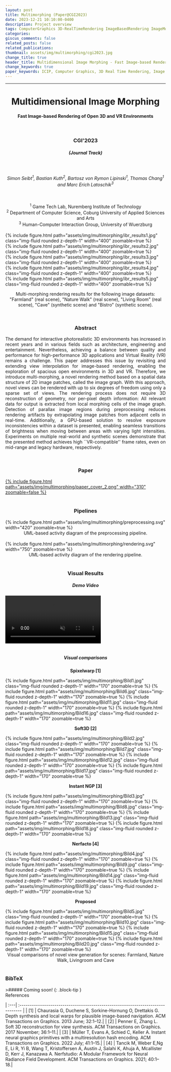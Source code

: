 ```yaml
---
layout: post
title: Multimorphing (Paper@CGI2023)
date: 2023-12-21 10:10:00-0400
description: Project overview
tags: ComputerGraphics 3D-RealTimeRendering ImageBasedRendering ImageMorphing VirtualRealtiy
categories:
giscus_comments: false
related_posts: false
related_publications: 
thumbnail: assets/img/multimorphing/cgi2023.jpg
change_title: true
header_title: Multidimensional Image Morphing - Fast Image-based Rendering of Open 3D and VR Environments
change_keywords: true
paper_keywords: ICIP, Computer Graphics, 3D Real Time Rendering, Image Based Rendering, Image Morphing, Virtual Realtiy, Research
---
```

<hr>
<style>
table, td, th {
   border: none!important;
}
</style>

<center><h1><b>Multidimensional Image Morphing</b><br></h1><h4><b>Fast Image-based Rendering of Open 3D and VR Environments</b></h4></center>
<br>
<center><h3>CGI'2023</h3></center>
<center><h5>(Journal Track)</h5></center>
<br>
<center><h6>Simon Seibt<sup>1</sup>, Bastian Kuth<sup>2</sup>, Bartosz von Rymon Lipinski<sup>1</sup>, Thomas Chang<sup>1</sup> and Marc Erich Latoschik<sup>3</sup></h6></center>
<br>
<center><sup>1</sup> Game Tech Lab, Nuremberg Institute of Technology<br>
<sup>2</sup> Department of Computer Science, Coburg University of Applied Sciences and Arts<br>
<sup>3</sup> Human-Computer Interaction Group, University of Wuerzburg</center>
<br>
<div class="row mt-3">
    <div class="col-sm mt-3 mt-md-0">
        <div class="text-right">
            {% include figure.html path="assets/img/multimorphing/ibr_results1.jpg" class="img-fluid rounded z-depth-1"  width="400" zoomable=true %}
        </div>
    </div>
    <div class="col-sm mt-3 mt-md-0">
        <div class="text-left">
            {% include figure.html path="assets/img/multimorphing/ibr_results2.jpg" class="img-fluid rounded z-depth-1"  width="400" zoomable=true %}
        </div>
    </div>
</div>

<div class="row mt-3">
    <div class="col-sm mt-3 mt-md-0">
        <div class="text-right">
            {% include figure.html path="assets/img/multimorphing/ibr_results3.jpg" class="img-fluid rounded z-depth-1" width="400" zoomable=true %}
        </div>
    </div>
    <div class="col-sm mt-3 mt-md-0">
        <div class="text-left">
            {% include figure.html path="assets/img/multimorphing/ibr_results4.jpg" class="img-fluid rounded z-depth-1" width="400" zoomable=true %}
        </div>
    </div>
</div>
<div class="row mt-3">
    <div class="col-sm mt-3 mt-md-0">
        <div class="text-center">
            {% include figure.html path="assets/img/multimorphing/ibr_results5.jpg" class="img-fluid rounded z-depth-1" width="400" zoomable=true %}
        </div>
    </div>
</div>

<center><p>Multi-morphing rendering results for the following image datasets:<br>"Farmland" (real scene), "Nature Walk" (real scene), "Living Room" (real scene), "Cave" (synthetic scene) and "Bistro" (synthetic scene).</p></center>
<br>
<center><h3><b>Abstract</b></h3></center>
<p style="text-align: justify;">The demand for interactive photorealistic 3D environments has increased in recent years and in various fields such as architecture, engineering and entertainment. Nevertheless, achieving a balance between quality and performance for high-performance 3D applications and Virtual Reality (VR) remains a challenge. This paper addresses this issue by revisiting and extending view interpolation for image-based rendering, enabling the exploration of spacious open environments in 3D and VR. Therefore, we introduce multi-morphing, a novel rendering method based on a spatial data structure of 2D image patches, called the image graph. With this approach, novel views can be rendered with up to six degrees of freedom using only a sparse set of views. The rendering process does not require 3D reconstruction of geometry, nor per-pixel depth information: All relevant data for output is extracted from local morphing cells of the image graph. Detection of parallax image regions during preprocessing reduces rendering artifacts by extrapolating image patches from adjacent cells in real-time. Additionally, a GPU-based solution to resolve exposure inconsistencies within a dataset is presented, enabling seamless transitions of brightness when moving between areas with varying light intensities. Experiments on multiple real-world and synthetic scenes demonstrate that the presented method achieves high ``VR-compatible'' frame rates, even on mid-range and legacy hardware, respectively.</p>
<br>
<center><h3><b>Paper</b></h3></center>
<div class="row mt-3">
    <div class="col-sm mt-3 mt-md-0">
        <div class="text-center">
            <a href="https://faubox.rrze.uni-erlangen.de/getlink/fiTpGNwvsuK4e1RnPRkv9D/multimorphing_preprint.pdf">{% include figure.html path="assets/img/multimorphing/paper_cover_2.png" width="310" zoomable=false %}</a>
        </div>
    </div>
</div>
<br>
<center><h3><b>Pipelines</b></h3></center>
<div class="row mt-3">
    <div class="col-sm mt-3 mt-md-0">
        <div class="text-center">
            {% include figure.html path="assets/img/multimorphing/preprocessing.svg" width="420" zoomable=true %}
        </div>
    </div>
</div>
<center>UML-based activity diagram of the preprocessing pipeline.</center>
<br>
<div class="row mt-3">
    <div class="col-sm mt-3 mt-md-0">
        <div class="text-center">
            {% include figure.html path="assets/img/multimorphing/rendering.svg" width="750" zoomable=true %}
        </div>
    </div>
</div>
<center>UML-based activity diagram of the rendering pipeline.</center>
<br>
<center><h3><b>Visual Results</b></h3></center>
<center><h5><b>Demo Video</b></h5></center>
<div class="row mt-3">
    <div class="col-sm mt-3 mt-md-0">
        <div class="text-center">
            <video style="margin: 0 auto" id="page-player_html5_api" class="vjs-tech" preload="auto" data-setup="{}" tabindex="-1" muted="muted" src="https://faubox.rrze.uni-erlangen.de/dl/fiLWaSiskiGU5fykMctrdK/multimorphing/multimorphing_demo.mp4" style="max-width:90%;" controls="controls"></video>
        </div>
    </div>
</div>
<br>
<center><h5><b>Visual comparisons</b></h5></center>
<div class="row mt-3">
    <div class="col-sm mt-3 mt-md-0">
    <div class="text-center">
        <center><p><b>Spixelwarp [1]</b></p></center>
        {% include figure.html path="assets/img/multimorphing/Bild1.jpg" class="img-fluid rounded z-depth-1" width="170" zoomable=true %}
        {% include figure.html path="assets/img/multimorphing/Bild6.jpg" class="img-fluid rounded z-depth-1" width="170" zoomable=true %}
        {% include figure.html path="assets/img/multimorphing/Bild11.jpg" class="img-fluid rounded z-depth-1" width="170" zoomable=true %}
        {% include figure.html path="assets/img/multimorphing/Bild16.jpg" class="img-fluid rounded z-depth-1" width="170" zoomable=true %}
    </div>
    </div>
    <div class="col-sm mt-3 mt-md-0">
    <div class="text-center">
        <center><p><b>Soft3D [2]</b></p></center>
        {% include figure.html path="assets/img/multimorphing/Bild2.jpg" class="img-fluid rounded z-depth-1" width="170" zoomable=true %}
        {% include figure.html path="assets/img/multimorphing/Bild7.jpg" class="img-fluid rounded z-depth-1" width="170" zoomable=true %}
        {% include figure.html path="assets/img/multimorphing/Bild12.jpg" class="img-fluid rounded z-depth-1" width="170" zoomable=true %}
        {% include figure.html path="assets/img/multimorphing/Bild17.jpg" class="img-fluid rounded z-depth-1" width="170" zoomable=true %}
    </div>
    </div>
    <div class="col-sm mt-3 mt-md-0">
    <div class="text-center">
        <center><p><b>Instant NGP [3]</b></p></center>
        {% include figure.html path="assets/img/multimorphing/Bild3.jpg" class="img-fluid rounded z-depth-1" width="170" zoomable=true %}
        {% include figure.html path="assets/img/multimorphing/Bild8.jpg" class="img-fluid rounded z-depth-1" width="170" zoomable=true %}
        {% include figure.html path="assets/img/multimorphing/Bild13.jpg" class="img-fluid rounded z-depth-1" width="170" zoomable=true %}
        {% include figure.html path="assets/img/multimorphing/Bild18.jpg" class="img-fluid rounded z-depth-1" width="170" zoomable=true %}
    </div>
    </div>
    <div class="col-sm mt-3 mt-md-0">
    <div class="text-center">
        <center><p><b>Nerfacto [4]</b></p></center>
        {% include figure.html path="assets/img/multimorphing/Bild4.jpg" class="img-fluid rounded z-depth-1" width="170" zoomable=true %}
        {% include figure.html path="assets/img/multimorphing/Bild9.jpg" class="img-fluid rounded z-depth-1" width="170" zoomable=true %}
        {% include figure.html path="assets/img/multimorphing/Bild14.jpg" class="img-fluid rounded z-depth-1" width="170" zoomable=true %}
        {% include figure.html path="assets/img/multimorphing/Bild19.jpg" class="img-fluid rounded z-depth-1" width="170" zoomable=true %}
    </div>
    </div>
        <div class="col-sm mt-3 mt-md-0">
    <div class="text-center">
        <center><p><b>Proposed</b></p></center>
        {% include figure.html path="assets/img/multimorphing/Bild5.jpg" class="img-fluid rounded z-depth-1" width="170" zoomable=true %}
        {% include figure.html path="assets/img/multimorphing/Bild10.jpg" class="img-fluid rounded z-depth-1" width="170" zoomable=true %}
        {% include figure.html path="assets/img/multimorphing/Bild15.jpg" class="img-fluid rounded z-depth-1" width="170" zoomable=true %}
        {% include figure.html path="assets/img/multimorphing/Bild20.jpg" class="img-fluid rounded z-depth-1" width="170" zoomable=true %}
    </div>
    </div>
</div>
<center>Visual comparisons of novel view generation for scenes: Farmland, Nature Walk, Livingroom and Cave</center>
<br>
<h3><b>BibTeX</b></h3>
>##### Coming soon!
{: .block-tip }
<br>
References

| :---| :------------------------------------------------------------------------------- | 
| [1] | Chaurasia G, Duchene S, Sorkine-Hornung O, Drettakis G. Depth synthesis and local warps for plausible image-based navigation. ACM Transactions on Graphics. 2013 June; 32:1–12.|
| [2] | Penner E, Zhang L. Soft 3D reconstruction for view synthesis. ACM Transactions on Graphics. 2017 November; 36:1–11.|
| [3] | Müller T, Evans A, Schied C, Keller A. Instant neural graphics primitives with a multiresolution hash encoding. ACM Transactions on Graphics. 2022 July; 41:1–15.|
| [4] | Tancik M, Weber E,Ng E, Li R, Yi B, Wang T, Kristoffersen A, Austin J, Salahi K, Ahuja A, Mcallister D, Kerr J, Kanazawa A. Nerfstudio: A Modular Framework for Neural Radiance Field Development. ACM Transactions on Graphics. 2021; 40:1–18.|